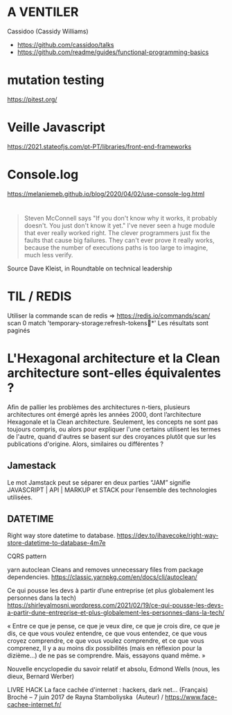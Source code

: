 # A VENTILER


Cassidoo (Cassidy Williams)
- https://github.com/cassidoo/talks
- https://github.com/readme/guides/functional-programming-basics

# mutation testing
https://pitest.org/


# Veille Javascript
https://2021.stateofjs.com/pt-PT/libraries/front-end-frameworks


# Console.log
https://melaniemeb.github.io/blog/2020/04/02/use-console-log.html

#
> Steven McConnell says "If you don't know why it works, it probably doesn't. You just don't know it yet."
I've never seen a huge module that ever really worked right. The clever programmers just fix the faults that cause big failures.
They can't ever prove it really works, because the number of executions paths is too large to imagine, much less verify.

Source Dave Kleist, in Roundtable on technical leadership

# TIL / REDIS
Utiliser la commande scan de redis => https://redis.io/commands/scan/
scan 0 match 'temporary-storage:refresh-tokens:1234:*'
Les résultats sont paginés

# L'Hexagonal architecture et la Clean architecture sont-elles équivalentes ?
Afin de pallier les problèmes des architectures n-tiers, plusieurs architectures ont émergé après les années 2000, dont l’architecture Hexagonale et la Clean architecture.
Seulement, les concepts ne sont pas toujours compris, ou alors pour expliquer l'une certains utilisent les termes de l'autre, quand d'autres se basent sur des croyances plutôt que sur les publications d'origine.
Alors, similaires ou différentes ?

## Jamestack

Le mot Jamstack peut se séparer en deux parties “JAM” signifie JAVASCRIPT | API | MARKUP et STACK pour l’ensemble des technologies utilisées.

## DATETIME
Right way store datetime to database.
https://dev.to/ihavecoke/right-way-store-datetime-to-database-4m7e

CQRS pattern


yarn autoclean
Cleans and removes unnecessary files from package dependencies.
https://classic.yarnpkg.com/en/docs/cli/autoclean/

Ce qui pousse les devs à partir d’une entreprise (et plus globalement les personnes dans la tech)
https://shirleyalmosni.wordpress.com/2021/02/19/ce-qui-pousse-les-devs-a-partir-dune-entreprise-et-plus-globalement-les-personnes-dans-la-tech/

« Entre
ce que je pense,
ce que je veux dire,
ce que je crois dire,
ce que je dis,
ce que vous voulez entendre,
ce que vous entendez,
ce que vous croyez comprendre,
ce que vous voulez comprendre,
et ce que vous comprenez,
Il y a au moins dix possibilités (mais en réflexion pour la dizième...) de ne pas se comprendre.
Mais, essayons quand même. »

Nouvelle encyclopedie du savoir relatif et absolu, Edmond Wells (nous, les dieux, Bernard Werber)

LIVRE HACK La face cachée d'internet : hackers, dark net... (Français) Broché – 7 juin 2017 de Rayna Stamboliyska  (Auteur) / https://www.face-cachee-internet.fr/
